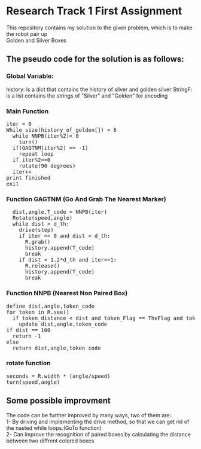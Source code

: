 # Research Track 1 First Assignment
This repository contains my solution to the given problem, which is to make the robot pair up<br/> Golden and Silver Boxes
## The pseudo code for the solution is as follows:
### Global Variable:
history: is a dict that contains the history of silver and golden silver 
StringF: is a list contains the strings of "Silver" and "Golden" for encoding
### Main Function
<pre>
iter = 0
While size(history_of_golden[]) < 6
  while NNPB(iter%2)< 0
    turn()
  if(GAGTNM(iter%2) == -1)
    repeat loop
  if iter%2==0
    rotate(90 degrees)
  iter++
print finished
exit
</pre>
### Function GAGTNM (Go And Grab The Nearest Marker)
<pre>
  dist,angle,T_code = NNPB(iter)
  Rotate(speed,angle)
  while dist > d_th:
    drive(step)
    if iter == 0 and dist < d_th:
      R.grab()
      history.append(T_code)
      break
    if dist < 1.2*d_th and iter==1:
      R.release()
      history.append(T_code)
      break
</pre>
### Function NNPB (Nearest Non Paired Box)
<pre>
define dist,angle,token_code
for token in R.see()
  if token_distance < dist and token_Flag == TheFlag and token_code not in history
    update dist,angle,token_code
if dist == 100
  return -1
else 
  return dist,angle,token_code
</pre>
### rotate function 
<pre>
seconds = R.width * (angle/speed)
turn(speed,angle)
</pre>

## Some possible improvment 
The code can be further improved by many ways, two of them are:<br/>
  1- By driving and implementing the drive method, so that we can get rid of the nasted while loops.(GoTo function)<br/>
  2- Can improve the recognition of paired boxes by calculating the distance between two diffrent colored boxes
